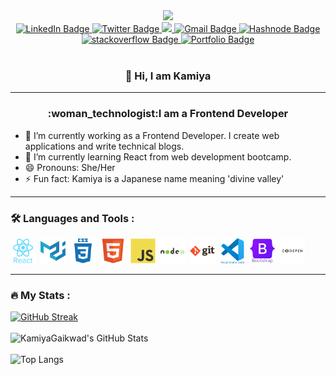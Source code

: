 <div id="header" align="center">
  <img src="https://media.giphy.com/media/M9gbBd9nbDrOTu1Mqx/giphy.gif" width="100"/>

<div id="badges">
  <a href="https://www.linkedin.com/in/kamiya-gaikwad/">
  <img src="https://img.shields.io/badge/LinkedIn-0077B5?style=for-the-badge&logo=linkedin&logoColor=white" alt="LinkedIn Badge"/>
  </a>
  <a href="https://twitter.com/Kamiya_Gaikwad">
  <img src="https://img.shields.io/badge/Twitter-1DA1F2?style=for-the-badge&logo=twitter&logoColor=white" alt="Twitter Badge"/>
  </a>
  <a href="https://discordapp.com/users/3966">
  <img src="https://img.shields.io/badge/Discord-7289DA?style=for-the-badge&logo=discord&logoColor=white" />
  </a>
  <a href="mailto:contact.kamitarg88@gmail.com">
<img alt="Gmail Badge" src="https://img.shields.io/badge/Gmail-D14836?style=for-the-badge&logo=gmail&logoColor=white" />
</a>
<a href="https://kamiya.hashnode.dev/">
<img alt="Hashnode Badge" src="https://img.shields.io/badge/Hashnode-2962FF?style=for-the-badge&logo=hashnode&logoColor=white" />
</a>
<a href="https://stackoverflow.com/users/19419726/kamiya">
<img alt="stackoverflow Badge" src="https://img.shields.io/badge/Stack_Overflow-FE7A16?style=for-the-badge&logo=stack-overflow&logoColor=white" />
</a>
<a href="https://portfolio-kamiya-neogcamp.netlify.app/">
<img alt="Portfolio Badge" src="https://img.shields.io/badge/website-8F4FA0?style=for-the-badge&logo=About.me&logoColor=white" />
</a>
</div>
<img src="https://komarev.com/ghpvc/?username=KamiyaGaikwad&style=for-the-badge&color=C55AA4" alt=""/>
</div>
<h3 align="center"> 
  👋 Hi, I am Kamiya
</h3>

---
<h3 align="center">
  :woman_technologist:I am a Frontend Developer
</h3>

- 🔭 I’m currently working as a Frontend Developer. I create web applications and write technical blogs.
- 🌱 I’m currently learning React from web development bootcamp.
- 😄 Pronouns: She/Her
- ⚡ Fun fact: Kamiya is a Japanese name meaning 'divine valley'

---

### :hammer_and_wrench: Languages and Tools :
<div>
  <img src="https://github.com/devicons/devicon/blob/master/icons/react/react-original-wordmark.svg" title="React" alt="React" width="40" height="40"/>&nbsp;
  <img src="https://github.com/devicons/devicon/blob/master/icons/materialui/materialui-original.svg" title="Material UI" alt="Material UI" width="40" height="40"/>&nbsp;
  <img src="https://github.com/devicons/devicon/blob/master/icons/css3/css3-plain-wordmark.svg"  title="CSS3" alt="CSS" width="40" height="40"/>&nbsp;
  <img src="https://github.com/devicons/devicon/blob/master/icons/html5/html5-original.svg" title="HTML5" alt="HTML" width="40" height="40"/>&nbsp;
  <img src="https://github.com/devicons/devicon/blob/master/icons/javascript/javascript-original.svg" title="JavaScript" alt="JavaScript" width="40" height="40"/>&nbsp;
  <img src="https://github.com/devicons/devicon/blob/master/icons/nodejs/nodejs-original-wordmark.svg" title="NodeJS" alt="NodeJS" width="40" height="40"/>&nbsp;
  <img src="https://github.com/devicons/devicon/blob/master/icons/git/git-original-wordmark.svg" title="Git" alt="Git" width="40" height="40"/>&nbsp;
  <img src="https://github.com/devicons/devicon/blob/master/icons/vscode/vscode-original-wordmark.svg" title="VSCode" alt="VSCode" width="40" height="40"/>&nbsp;
  <img src="https://github.com/devicons/devicon/blob/master/icons/bootstrap/bootstrap-original-wordmark.svg" title="Bootstrap" alt="Bootstrap" width="40" height="40"/>&nbsp;
<img src="https://github.com/devicons/devicon/blob/master/icons/codepen/codepen-original-wordmark.svg" title="codepen" alt="codepen" width="40" height="40"/>&nbsp;
</div>

---

### :fire: My Stats :
[![GitHub Streak](http://github-readme-streak-stats.herokuapp.com?user=KamiyaGaikwad&theme=vision-friendly-dark&background=000000)](https://git.io/streak-stats)<br/><br/>
![KamiyaGaikwad's GitHub Stats](https://github-readme-stats.vercel.app/api?username=KamiyaGaikwad&show_icons=true&theme=vision-friendly-dark)<br/><br/>
![Top Langs](https://github-readme-stats.vercel.app/api/top-langs/?username=KamiyaGaikwad&layout=compact&theme=vision-friendly-dark)

